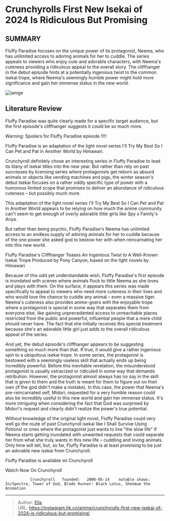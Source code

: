 # Crunchyrolls First New Isekai of 2024 Is Ridiculous But Promising


## SUMMARY 



  Fluffy Paradise focuses on the unique power of its protagonist, Neema, who has unlimited access to adoring animals for her to cuddle.   The series appeals to viewers who enjoy cute and adorable characters, with Neema&#39;s cuteness providing a ridiculous appeal to the overall story.   The cliffhanger in the debut episode hints at a potentially ingenious twist to the common isekai trope, where Neema&#39;s seemingly humble power might hold more significance and gain her immense status in the new world.  

![iamge](https://static1.srcdn.com/wordpress/wp-content/uploads/2024/01/fluffy-paradise-key-anime-visual.jpg)

## Literature Review

Fluffy Paradise was quite clearly made for a specific target audience, but the first episode&#39;s cliffhanger suggests it could be so much more.




Warning: Spoilers for Fluffy Paradise episode 1!!!






Fluffy Paradise is an adaptation of the light novel series I&#39;ll Try My Best So I Can Pet and Pat in Another World by Himawari.




Crunchyroll definitely chose an interesting series in Fluffy Paradise to lead its litany of isekai titles into the new year. But rather than rely on past successes by licensing series where protagonists get reborn as absurd animals or objects like vending machines and pigs, the winter season&#39;s debut Isekai focuses on a rather oddly specific type of power with a humorous limited scope that promises to deliver an abundance of ridiculous cuteness – but possibly much more.

This adaptation of the light novel series I&#39;ll Try My Best So I Can Pet and Pat in Another World appears to be relying on how much the anime community can&#39;t seem to get enough of overly adorable little girls like Spy x Family&#39;s Anya.

          




But rather than being psychic, Fluffy Paradise&#39;s Neema has unlimited access to an endless supply of adoring animals for her to cuddle because of the one power she asked god to bestow her with when reincarnating her into this new world.


 Fluffy Paradise&#39;s Cliffhanger Teases An Ingenious Twist to A Well-Known Isekai Trope 
Produced by Pony Canyon, based on the light novels by Himawari
          

Because of this odd yet understandable wish, Fluffy Paradise&#39;s first episode is inundated with scenes where animals flock to little Neema as she loves and plays with them. On the surface, it appears this series was made specifically to appeal to viewers who need more cuteness in their lives and who would love the chance to cuddle any animal – even a massive tiger. Neema&#39;s cuteness also provides anime-goers with the enjoyable trope where a protagonist is special in some way that separates them from everyone else, like gaining unprecedented access to unreachable places restricted from the public and powerful, influential people that a mere child should never have. The fact that she initially receives this special treatment because she&#39;s an adorable little girl just adds to the overall ridiculous appeal of the series.




And yet, the debut episode&#39;s cliffhanger appears to be suggesting something so much more than that. If true, it would give a rather ingenious spin to a ubiquitous isekai trope. In some series, the protagonist is bestowed with a seemingly useless skill that actually ends up being incredibly powerful. Before this inevitable revelation, the misunderstood protagonist is usually ostracized or ridiculed in some way that demands retribution. However, the protagonist almost always has no say in the skill that is given to them and the truth is meant for them to figure out on their own (if the god didn&#39;t make a mistake). In this case, the power that Neema&#39;s pre-reincarnated self, Midori, requested for a very humble reason could also be incredibly useful in this new world and gain her immense status. It&#39;s more intriguing when considering the fact that God was surprised by Midori&#39;s request and clearly didn&#39;t realize the power&#39;s true potential.

          




Without knowledge of the original light novel, Fluffy Paradise could very well go the route of past Crunchyroll isekai like I Shall Survive Using Potions! or ones where the protagonist just wants to live &#34;the slow life&#34; if Neema starts getting inundated with unwanted requests that could separate her from what she truly wants in this new life – cuddling and loving animals. Only time will tell, but, so far, Fluffy Paradise is at least promising to be just an adorable new isekai from Crunchyroll.

Fluffy Paradise is available on Crunchyroll

Watch Now On Crunchyroll

               Crunchyroll   founded:   2006-05-14    notable shows:   In/Spectre, Tower of God, Blade Runner: Black Lotus, Shenmue the Animation      

---

> Author: [Ella](https://instagram.hk.cn/)  
> URL: https://instagram.hk.cn/anime/crunchyrolls-first-new-isekai-of-2024-is-ridiculous-but-promising/  

